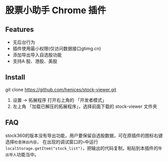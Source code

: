# 股票小助手 Chrome 插件

## Features

* 无后台行为
* 插件使用最小权限(仅访问数据接口gtimg.cn) 
* 添加导出导入自选股功能
* 支持A 股、港股、美股

## Install

git clone https://github.com/henices/stock-viewer.git

1. 设置 -> 拓展程序 打开右上角的 「开发者模式」
2. 左上角 「加载已解压的拓展程序」，选择前面下载的 stock-viewer 文件夹

## FAQ

stock360的版本没有导出功能，用户要保留自选股数据，可在原插件的图标右键选择`检查弹出内容`，
在出现的调试窗口的`>`中运行`localStorage.getItem("stock_list")`，把输出的代码复制，粘贴到本插件的`导出导入`功能当中。
